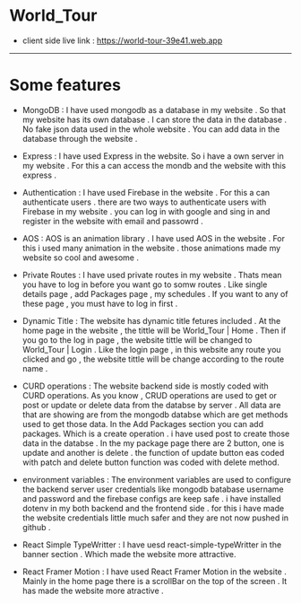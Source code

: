 # World_Tour
* client side live link : https://world-tour-39e41.web.app




---------------------------------
# Some  features 
* MongoDB : I have used mongodb as a database in my website . So that my website has its own        database . I can store the data in the database . No fake json data used in the whole website . You can add data in the database through the website . 

* Express : I have used Express in the website. So i have a own server in my website . For this a can access the mondb and the website with this express .

* Authentication : I have used Firebase in the website . For this a can  authenticate users . there are two ways to authenticate users with Firebase in my website . you can log in with google  and sing in and register in the website with email and passowrd . 

* AOS : AOS is an animation library . I have used AOS in the website . For this i used many animation in the website . those animations made my website so cool and awesome . 


* Private Routes : I have used private routes in my website . Thats mean you have to log in before you want go to somw routes . Like single  details page , add Packages page , my schedules  . If you want to any of these page , you must have to log in first .  



* Dynamic Title  : The website has dynamic title fetures included . At the home page in the website , the tittle will be World_Tour | Home . Then if you  go to the log in page , the website tittle will be changed to World_Tour | Login . Like the login page , in this website any route you clicked and go , the website tittle will be change according to the route name .


* CURD operations : The website backend side is mostly coded with CURD operations. As you know , CRUD operations are used to get or post or update or delete data from the databse by server . All data are that are showing are from the mongodb databse which are get methods used to get those data. In the Add Packages section you can add packages. Which is a create operation . i have used post to create those data in the databse . In the  my package page there are 2 button, one is update and another is delete . the function of update button eas coded with patch and delete button function was coded with delete method.

* environment variables : The environment variables are used to configure the backend server user credentials like mongodb batabase username and password and the firebase configs are  keep safe . i have installed dotenv in my both backend and the frontend side . for this i have made the website credentials little much safer and they are not now pushed in github .

* React Simple TypeWritter : I have uesd react-simple-typeWritter in the banner section . Which made the website more attractive.

* React Framer Motion : I have used React Framer Motion in the website . Mainly in the home page there is a scrollBar on the top of the screen . It has made the website more atractive .  